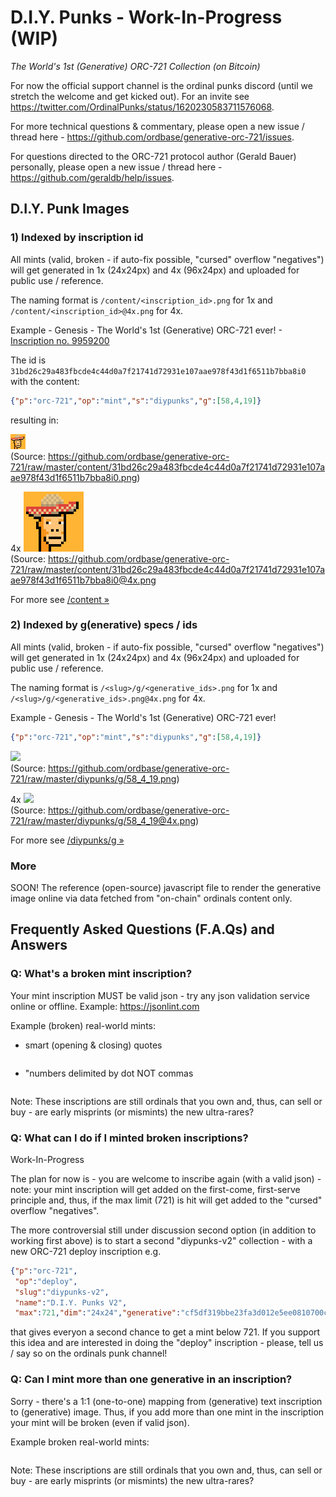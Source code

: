 #  D.I.Y. Punks -   Work-In-Progress (WIP)

_The World's 1st (Generative) ORC-721 Collection (on Bitcoin)_



For now the official support channel is the ordinal punks discord
(until we stretch the welcome and get kicked out). For an invite
see <https://twitter.com/OrdinalPunks/status/1620230583711576068>.

For more technical questions & commentary,
please open a new issue / thread here - <https://github.com/ordbase/generative-orc-721/issues>.

For questions directed to the ORC-721 protocol author (Gerald Bauer) personally,
please open a new issue / thread here - <https://github.com/geraldb/help/issues>.



## D.I.Y. Punk Images

### 1) Indexed by inscription id

All mints (valid, broken - if auto-fix possible, "cursed" overflow "negatives")
will get generated in 1x (24x24px) and 4x (96x24px) and uploaded for public use / reference.


The naming format is `/content/<inscription_id>.png` for 1x
and `/content/<inscription_id>@4x.png` for 4x.

Example - Genesis - The World's 1st (Generative) ORC-721 ever! - [Inscription no. 9959200](https://ordinals.com/inscription/31bd26c29a483fbcde4c44d0a7f21741d72931e107aae978f43d1f6511b7bba8i0)



The id is `31bd26c29a483fbcde4c44d0a7f21741d72931e107aae978f43d1f6511b7bba8i0`
with the content:

``` json
{"p":"orc-721","op":"mint","s":"diypunks","g":[58,4,19]}
```

resulting in:

![](https://github.com/ordbase/generative-orc-721/raw/master/content/31bd26c29a483fbcde4c44d0a7f21741d72931e107aae978f43d1f6511b7bba8i0.png) <br>
(Source:
<https://github.com/ordbase/generative-orc-721/raw/master/content/31bd26c29a483fbcde4c44d0a7f21741d72931e107aae978f43d1f6511b7bba8i0.png>)

4x ![](https://github.com/ordbase/generative-orc-721/raw/master/content/31bd26c29a483fbcde4c44d0a7f21741d72931e107aae978f43d1f6511b7bba8i0@4x.png) <br>
(Source: <https://github.com/ordbase/generative-orc-721/raw/master/content/31bd26c29a483fbcde4c44d0a7f21741d72931e107aae978f43d1f6511b7bba8i0@4x.png>



For more see  [/content »](../content)



### 2) Indexed by g(enerative) specs / ids

All mints (valid, broken - if auto-fix possible, "cursed" overflow "negatives")
will get generated in 1x (24x24px) and 4x (96x24px) and uploaded for public use / reference.


The naming format is `/<slug>/g/<generative_ids>.png` for 1x
and `/<slug>/g/<generative_ids>.png@4x.png` for 4x.

Example - Genesis - The World's 1st (Generative) ORC-721 ever!

``` json
{"p":"orc-721","op":"mint","s":"diypunks","g":[58,4,19]}
```

![](https://github.com/ordbase/generative-orc-721/raw/master/diypunks/g/58_4_19.png) <br>
(Source:
<https://github.com/ordbase/generative-orc-721/raw/master/diypunks/g/58_4_19.png>)

4x ![](https://github.com/ordbase/generative-orc-721/raw/master/diypunks/g/58_4_19@4x.png) <br>
(Source:
<https://github.com/ordbase/generative-orc-721/raw/master/diypunks/g/58_4_19@4x.png>)


For more see  [/diypunks/g »](g)





### More

SOON!  The reference (open-source) javascript file to render the generative image
online via data fetched from "on-chain" ordinals content only.



## Frequently Asked Questions (F.A.Qs) and Answers

### Q: What's a broken mint inscription?

Your mint inscription MUST be valid json - try any json validation service online or offline.
Example: <https://jsonlint.com>



Example (broken) real-world mints:

- smart (opening & closing) quotes


``` json
```


- "numbers delimited by dot NOT commas


``` json
```

Note: These inscriptions are still ordinals that you own and, thus, can sell or buy -
are early misprints (or mismints) the new ultra-rares?



### Q:  What can I do if I minted broken inscriptions?

Work-In-Progress

The plan for now is - you are welcome to inscribe again (with a valid json) -
note: your mint inscription will get added on the first-come, first-serve principle
and, thus, if the max limit (721) is hit will get added to the "cursed" overflow "negatives".

The more controversial still under discussion second option (in addition to working first above)
is to start a second "diypunks-v2" collection - with a new ORC-721 deploy inscription e.g.

```json
{"p":"orc-721",
 "op":"deploy",
 "slug":"diypunks-v2",
 "name":"D.I.Y. Punks V2",
 "max":721,"dim":"24x24","generative":"cf5df319bbe23fa3d012e5ee0810700c8e82aebff41164246f0d87d7b60a9903i0"}
```

that gives everyon a second chance to get a mint below 721.   If you support this idea
and are interested in doing the "deploy" inscription - please, tell us / say so on the ordinals punk channel!





### Q: Can I mint more than one generative in an inscription?

Sorry - there's a 1:1 (one-to-one) mapping from (generative) text inscription to
(generative) image.  Thus, if you add more than one mint in the inscription
your mint will be broken (even if valid json).

Example broken real-world mints:

``` json
```

Note: These inscriptions are still ordinals that you own and, thus, can sell or buy -
are early misprints (or mismints) the new ultra-rares?



